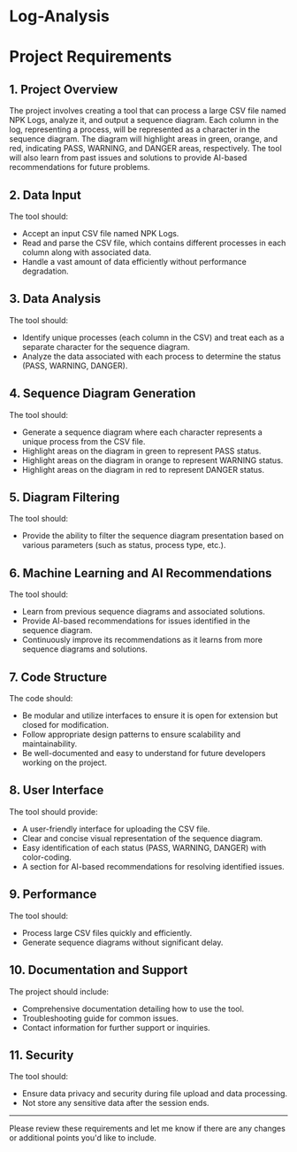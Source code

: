 # Log-Analysis

# Project Requirements
 
## 1. Project Overview
 
The project involves creating a tool that can process a large CSV file named NPK Logs, analyze it, and output a sequence diagram. Each column in the log, representing a process, will be represented as a character in the sequence diagram. The diagram will highlight areas in green, orange, and red, indicating PASS, WARNING, and DANGER areas, respectively. The tool will also learn from past issues and solutions to provide AI-based recommendations for future problems.
 
## 2. Data Input
 
The tool should:
 
- Accept an input CSV file named NPK Logs.
- Read and parse the CSV file, which contains different processes in each column along with associated data.
- Handle a vast amount of data efficiently without performance degradation.
 
## 3. Data Analysis
 
The tool should:
 
- Identify unique processes (each column in the CSV) and treat each as a separate character for the sequence diagram.
- Analyze the data associated with each process to determine the status (PASS, WARNING, DANGER).
 
## 4. Sequence Diagram Generation
 
The tool should:
 
- Generate a sequence diagram where each character represents a unique process from the CSV file.
- Highlight areas on the diagram in green to represent PASS status.
- Highlight areas on the diagram in orange to represent WARNING status.
- Highlight areas on the diagram in red to represent DANGER status.
 
## 5. Diagram Filtering
 
The tool should:
 
- Provide the ability to filter the sequence diagram presentation based on various parameters (such as status, process type, etc.).
 
## 6. Machine Learning and AI Recommendations
 
The tool should:
 
- Learn from previous sequence diagrams and associated solutions.
- Provide AI-based recommendations for issues identified in the sequence diagram.
- Continuously improve its recommendations as it learns from more sequence diagrams and solutions.
 
## 7. Code Structure
 
The code should:
 
- Be modular and utilize interfaces to ensure it is open for extension but closed for modification.
- Follow appropriate design patterns to ensure scalability and maintainability.
- Be well-documented and easy to understand for future developers working on the project.
 
## 8. User Interface
 
The tool should provide:
 
- A user-friendly interface for uploading the CSV file.
- Clear and concise visual representation of the sequence diagram.
- Easy identification of each status (PASS, WARNING, DANGER) with color-coding.
- A section for AI-based recommendations for resolving identified issues.
 
## 9. Performance
 
The tool should:
 
- Process large CSV files quickly and efficiently.
- Generate sequence diagrams without significant delay.
 
## 10. Documentation and Support
 
The project should include:
 
- Comprehensive documentation detailing how to use the tool.
- Troubleshooting guide for common issues.
- Contact information for further support or inquiries.
 
## 11. Security
 
The tool should:
 
- Ensure data privacy and security during file upload and data processing.
- Not store any sensitive data after the session ends.
 
---
 
Please review these requirements and let me know if there are any changes or additional points you'd like to include.
